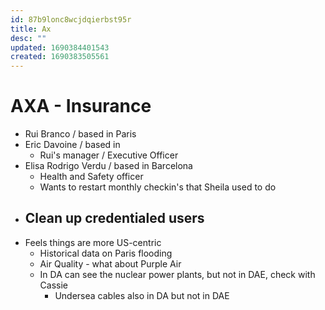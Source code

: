 ```yaml
---
id: 87b9lonc8wcjdqierbst95r
title: Ax
desc: ""
updated: 1690384401543
created: 1690383505561
---
```


# AXA - Insurance

- Rui Branco / based in Paris
- Eric Davoine / based in
  - Rui's manager / Executive Officer
- Elisa Rodrigo Verdu / based in Barcelona
  - Health and Safety officer
  - Wants to restart monthly checkin's that Sheila used to do
- ## Clean up credentialed users
- Feels things are more US-centric
  - Historical data on Paris flooding
  - Air Quality - what about Purple Air
  - In DA can see the nuclear power plants, but not in DAE, check with Cassie
    - Undersea cables also in DA but not in DAE
